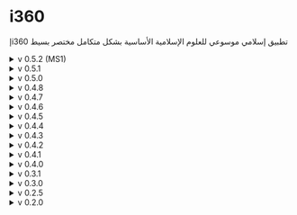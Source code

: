 # i360
إi360 تطبيق إسلامي موسوعي للعلوم الإسلامية الأساسية بشكل متكامل مختصر بسيط

<details>
<summary>v 0.5.2 (MS1)</summary>

| Header | Details |
|-----:|-----------|
|     Creation Date/Time | 06/07/2022 23:22|
|     Version | 0.5.2|
|     Version Code | 20220706|
|     AppGyver Runtime Version | 4.5.7|
|     Released OS | **Web** – **Android** - Google (aab) – **Android** - Huawei (aab) – **iOS** (ipa)|
|     Released Build# | 230968 – 230969 – _ – 230971|
|     Released | 06/07/2022|
|     Notes | **i360إ-MS1 (MS=MileStone)**|
|     | Last update for min. func. for iOS|
|     Changes | Edit: Changed _AppLink_ for Web from (https://i360.appgyverapp.com/) to (https://i36O.wordpress.com/)
|     | Edit: Changed _MobileServicesToggle_ disabling to when OS is Android & _OS_WebToggle_ isn't Web|
|     | Add: Created _WordPress_ p. for support showing About (as _About_ p.) FAQ & short Explanation (as is Toggle switches & IME); as per _AppStore_ request|
|     | Edit: _About_ p. icon from _?_ to _!_|
|     | Add: _Support_ button on _About_ p. (as _question_ icon)|
|     | Add: Spinned-off this version to another app.: i360إ-MS1 (MS=MileStone)|
  
</details>

<details>
<summary>v 0.5.1</summary>

| Header | Details |
|-----:|-----------|
|     Creation Date/Time | 03/07/2022 14:40|
|     Version | 0.5.1|
|     Version Code | 20220703|
|     AppGyver Runtime Version | 4.5.7|
|     Released OS | **Web** – **Android** - Google (aab) – **Android** - Huawei (aab) – **iOS** (ipa)|
|     Released Build# | 230249 – 230250 – 230250 – 230252|
|     Released | 03/07/2022|
|     Notes | _|
|     Changes | _Edit: Changed Apple _AppStore_ badge icon from (https://developer.apple.com/assets/elements/badges/download-on-the-app-store.svg) to (https://tools.applemediaservices.com/api/badges/download-on-the-app-store/black/en-us)|
|     | Add: Image placeholders for 3 App. Stores QR code|
|     | Edit: Changed _AppLink_ for Web from (http://azhar.eg/magmaa) to (https://i360.appgyverapp.com/)|
|     | Edit: Changed back _Open web browser_ component (a.k.a. _WebView_) to _Open URL_ for files/websites but not apps to enable navigation|
|     | Edit: changed PDF file storage from Box (seifadin@hotmail.com) to Box (i36O@outlook.com), as owner appeared in _File Info._!|
  
</details>

<details>
<summary>v 0.5.0</summary>

| Header | Details |
|-----:|-----------|
|     Creation Date/Time | 30/06/2022 15:30|
|     Version | 0.5.0|
|     Version Code | 20220630|
|     AppGyver Runtime Version | 4.3.6|
|     Released OS | **Web** – **Android** - Google (aab) – **Android** - Huawei (aab) – **iOS** (ipa)|
|     Released Build# | 229782 – 229783 – 229784 – 229785|
|     Released | 30/06/2022|
|     Notes | _|
|     Changes | Add: _InputTools_ icon button for Input Method Editor (IME) in case of no Arabic keyboard: displaying Google IME for GMS & VKboard for China/HMS, visible only if there's Arabic in _PreferredLanguages_ (as _pencil_ icon)|
|     | Fix: _osIcon_ for _iOS_ & _MacOS_ as _apple_, _Windows Phone_ as _windows_, _Unix_ as _linux_|
|     | Add: _Supplications_ button|
|     | Add: _FoodScanner_ button for Halal foods|
|     | Edit: some buttons colors to _Secondary_|
|     | Add: _Maps4Mosques_ icon button to different Maps (as _map_ icon)|
|     | Add: _QuranicResearcher_ button to a light online app. with extensive content, visible only for Android GMS (as _search_ icon beside _Quran_ button)|
|     | Add: _HadithResearcher_ button to a light online app. with extensive content, visible only for Android GMS (as _search_ icon beside _Hadith_ button)|
|     | Edit: Updated _About_ p. accordingly|
|     | Edit: Updated _About_ & _Screenshots_ on all Stores!|
|     | Add: _Apple AppStore_ badge to _AppStoresRow_|
  
</details>

<details>
<summary>v 0.4.8</summary>

| Header | Details |
|-----:|-----------|
|     Creation Date/Time | 18/06/2022 01:40|
|     Version | 0.4.8|
|     Version Code | 20220618|
|     AppGyver Runtime Version | 4.3.6|
|     Released OS | **Web** – **Android** - Google (aab) – **Android** - Huawei (apk)|
|     Released Build# | 227363 – 227364 – 227365|
|     Released | 18/06/2022|
|     Notes | _|
|     Changes | Edit: Changed _Open URL_ component to _Open web browser_ (a.k.a. _WebView_) for files/websites but not apps, effectively creating an app. built-in browser|
  
</details>

<details>
<summary>v 0.4.7</summary>

| Header | Details |
|-----:|-----------|
|     Creation Date/Time | 14/06/2022 23:25|
|     Version | 0.4.7|
|     Version Code | 20220614|
|     AppGyver Runtime Version | 4.3.6|
|     Released OS | **Web** – **Android** - Google (aab) – **Android** - Huawei (apk)|
|     Released Build# | 226642 – 226643 – 226644|
|     Released | 14/06/2022|
|     Notes | _|
|     Changes | Edit: Made _MobileServicesToggle_ switch between GMS & HMS automatically using _browser.userAgent_|
  
</details>

<details>
<summary>v 0.4.6</summary>

| Header | Details |
|-----:|-----------|
|     Creation Date/Time | 11/06/2022 08:49|
|     Version | 0.4.6|
|     Version Code | 20220612|
|     AppGyver Runtime Version | 4.3.6|
|     Released OS | **Web** – **Android** - Google (aab) – **Android** - Huawei (apk)|
|     Released Build# | 225942 – 225943 – 225944|
|     Released | 11/06/2022|
|     Notes | Last update for min. func. for Android - Huawei|
|     Changes | Edit: Made _MobileServicesToggle_ switch visible only for Android|
  
</details>

<details>
<summary>v 0.4.5</summary>

| Header | Details |
|-----:|-----------|
|     Creation Date/Time | 11/06/2022 04:15|
|     Version | 0.4.5|
|     Version Code | 20220611|
|     AppGyver Runtime Version | 4.3.6|
|     Released OS | **Web** – **Android** - Google (aab) – **Android** - Huawei (apk)|
|     Released Build# | 225920 – 225922 – 225921|
|     Released | 02/07/2022|
|     Notes | _|
|     Changes | Add: _MobileServicesToggle_ (between Google & Huawei Mobile Services; a.k.a. GMS & HMS respectively) & linked it to app. var. _useHMS_|
|     | Edit: Changed var. _defaultOS_ from (OS+Form) to OS only|
|     | Edit: Changed all relevant buttons' _isChina_ to (_isChina_ or _useHMS_)|

</details>

<details>
<summary>v 0.4.4</summary>

| Header | Details |
|-----:|-----------|
|     Creation Date/Time | 10/06/2022 05:32|
|     Version | 0.4.4|
|     Version Code | 20220610|
|     AppGyver Runtime Version | 4.3.6|
|     Released OS | **Web** – **Android** - Google (aab) – **Android** - Huawei (apk)|
|     Released Build# | 225683 – 225684 – 225685|
|     Released | 10/06/2022|
|     Notes | _|
|     Changes | Edit: Renamed _Theology_ button to _Creed_|
|     | Edit: _AppLink_ button to proper Goggle Play/Huawei AppGallery Stores|
|     | Add: _Goggle Play_/_Huawei AppGallery_ Stores badges to _AppStoresRow_|
|     | Add: _osIcon_ icon next to _OS_WebToggle_ switch|

</details>

<details>
<summary>v 0.4.3</summary>

| Header | Details |
|-----:|-----------|
|     Creation Date/Time | 03/06/2022 23:08|
|     Version | 0.4.3|
|     Version Code | 20220603|
|     AppGyver Runtime Version | 4.3.6|
|     Released OS | **Web** – **Android** - Google (aab) – **Android** - Huawei (apk)|
|     Released Build# | 224160 – 224495 – 224497|
|     Released | 03/06/2022|
|     Notes | _|
|     Changes | Edit: Changed _Prayers_ link from (https://praytimes.org/) to (https://muslimpro.com/ar/prayer-times)|

</details>

<details>
<summary>v 0.4.2</summary>

| Header | Details |
|-----:|-----------|
|     Creation Date/Time | 03/06/2022 00:20|
|     Version | 0.4.2|
|     Version Code | _|
|     AppGyver Runtime Version | 4.3.6|
|     Released OS | **Web**|
|     Released Build# | 223975|
|     Released | 03/06/2022|
|     Notes | _|
|     Changes | Edit: Changed _Theology_ links to web (only)|
|     | Edit: Added _*_ to button linking to apps. & a footnote stating this|

</details>

<details>
<summary>v 0.4.1</summary>

| Header | Details |
|-----:|-----------|
|     Creation Date/Time | 02/06/2022|
|     Version | 0.4.1|
|     Version Code | _|
|     AppGyver Runtime Version | 4.3.6|
|     Released OS | **Web**|
|     Released Build# | 223789|
|     Released | 02/06/2022|
|     Notes | _|
|     Changes | Edit: _Jurisprudence_ button color|
|     | Edit: Hided _OS_WebToggle_ switch if not Android or iOS|

</details>

<details>
<summary>v 0.4.0</summary>

| Header | Details |
|-----:|-----------|
|     Creation Date/Time | 01/06/2022|
|     Version | 0.4.0|
|     Version Code | _|
|     AppGyver Runtime Version | 4.3.6|
|     Released OS | **Web**|
|     Released Build# | 223760|
|     Released | 01/06/2022|
|     Notes | _|
|     Changes | Edit: Added detailed app. description to _About_ p. |
|     | Add: Logic for Android op. in China (using Huawei AppGallery) |
|     | Edit: Changed Components layout to fit smaller/lower-resolution screens|
|     | Edit: Changed _Jurisprudence_Search_ URL from online stored PDF to (https://shamela.ws/)|
|     | Add: _JurisprudenceBookIcon_ icon to online stored PDF (as _book_ icon)|

</details>

<details>
<summary>v 0.3.1</summary>

| Header | Details |
|-----:|-----------|
|     Creation Date/Time | 31/05/2022|
|     Version | 0.3.1|
|     Version Code | _|
|     AppGyver Runtime Version | 4.3.6|
|     Released OS | _|
|     Released Build# | _|
|     Released | _|
|     Notes | _|
|     Changes | Del: _Qibla without Compass_ button|
|     | Add: Logic for Prayer/Qibla App. depending on Compass sensor in _PrayerTimes_ button|

</details>

<details>
<summary>v 0.3.0</summary>

| Header | Details |
|-----:|-----------|
|     Creation Date/Time | 26/05/2022|
|     Version | 0.3.0|
|     Version Code | _|
|     AppGyver Runtime Version | 4.3.6|
|     Released OS | _|
|     Released Build# | _|
|     Released | _|
|     Notes | _|
|     Changes | Add: _PropheticBiography_ button|
|     | Add: _Morals_ button|
|     | Add: _Sufism_ button|
|     | Add: _ComprehensiveTables_ button|
|     | Del: _Fundamentalism_ button|
|     | Edit: changed PDF file storage from OneDrive to Box|

</details>

<details>
<summary>v 0.2.5</summary>

| Header | Details |
|-----:|-----------|
|     Creation Date/Time | 22/05/2022|
|     Version | 0.2.5|
|     Version Code | _|
|     AppGyver Runtime Version | 4.3.6|
|     Released OS | _|
|     Released Build# | _|
|     Released | _|
|     Notes | _|
|     Changes | Add: _OS_WebToggle_ switch (between default OS & Web op.) & linked it to app. var. _useWeb_
|     | Add: _About_ p.|

</details>

<details>
<summary>v 0.2.0</summary>

| Header | Details |
|-----:|-----------|
|     Creation Date/Time | 14/05/2022|
|     Version | 0.2.0|
|     Version Code | _|
|     AppGyver Runtime Version | 4.3.6|
|     Released OS | _|
|     Released Build# | _|
|     Released | _|
|     Notes | _|
|     Changes | Add: Logic for Android/iOS/Web op. for each button|
|     | Add: _Qibla without Compass_ button|
|     | Add: _Fundamentalism_ button|
|     | Edit: Renamed _Aqidah_ button to _Theology_|
|     | Edit: Renamed _Fiqh_ button to _Jurisprudence_Search_|
|     | Edit: Renamed _Mawareth_ button to _Inheritance_|

</details>
